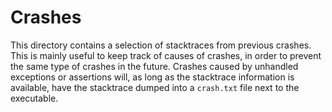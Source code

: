 # Crashes

This directory contains a selection of stacktraces from previous crashes. This is mainly useful to keep track of causes
of crashes, in order to prevent the same type of crashes in the future. Crashes caused by unhandled exceptions or
assertions will, as long as the stacktrace information is available, have the stacktrace dumped into a `crash.txt` file
next to the executable. 